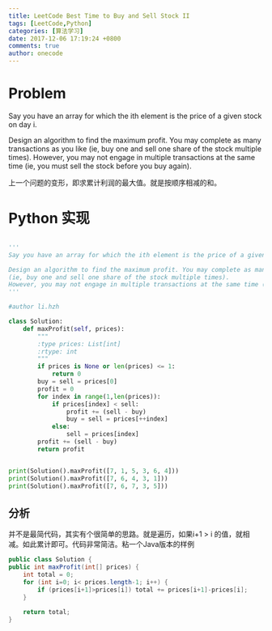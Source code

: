 ```yaml
---
title: LeetCode Best Time to Buy and Sell Stock II
tags: [LeetCode,Python]
categories: [算法学习]
date: 2017-12-06 17:19:24 +0800
comments: true
author: onecode
---
```

# Problem

Say you have an array for which the ith element is the price of a given stock on day i.

Design an algorithm to find the maximum profit. You may complete as many transactions as you like (ie, buy one and sell one share of the stock multiple times). However, you may not engage in multiple transactions at the same time (ie, you must sell the stock before you buy again).

上一个问题的变形，即求累计利润的最大值。就是按顺序相减的和。

<!--break-->

# Python 实现

``` python

'''
Say you have an array for which the ith element is the price of a given stock on day i.

Design an algorithm to find the maximum profit. You may complete as many transactions as you like
(ie, buy one and sell one share of the stock multiple times).
However, you may not engage in multiple transactions at the same time (ie, you must sell the stock before you buy again).
'''

#author li.hzh

class Solution:
    def maxProfit(self, prices):
        """
        :type prices: List[int]
        :rtype: int
        """
        if prices is None or len(prices) <= 1:
            return 0
        buy = sell = prices[0]
        profit = 0
        for index in range(1,len(prices)):
            if prices[index] < sell:
                profit += (sell - buy)
                buy = sell = prices[++index]
            else:
                sell = prices[index]
        profit += (sell - buy)
        return profit


print(Solution().maxProfit([7, 1, 5, 3, 6, 4]))
print(Solution().maxProfit([7, 6, 4, 3, 1]))
print(Solution().maxProfit([7, 6, 7, 3, 5]))

```

## 分析

并不是最简代码，其实有个很简单的思路。就是遍历，如果i+1 > i 的值，就相减。如此累计即可。代码非常简洁。粘一个Java版本的样例

```java
public class Solution {
public int maxProfit(int[] prices) {
    int total = 0;
    for (int i=0; i< prices.length-1; i++) {
        if (prices[i+1]>prices[i]) total += prices[i+1]-prices[i];
    }
    
    return total;
}
```